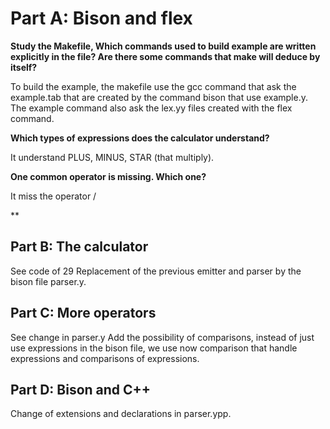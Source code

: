 # Part A: Bison and flex

**Study the Makefile, Which commands used to build example are written explicitly in the file? Are there some commands that make will deduce by itself?**

To build the example, the makefile use the gcc command that ask the example.tab that are created by the command bison that use example.y. The example command also ask the lex.yy files created with the flex command.

**Which types of expressions does the calculator understand?**

It understand PLUS, MINUS, STAR (that multiply).

**One common operator is missing. Which one?**

It miss the operator /

**

## Part B: The calculator

See code of 29
Replacement of the previous emitter and parser by the bison file parser.y.

## Part C: More operators

See change in parser.y
Add the possibility of comparisons, instead of just use expressions in the bison file, we use now comparison that handle expressions and comparisons of expressions.

## Part D: Bison and C++

Change of extensions and declarations in parser.ypp.
